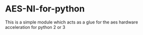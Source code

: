 # AES-NI-for-python
This is a simple module which acts as a glue for the aes hardware acceleration  for python 2 or 3
